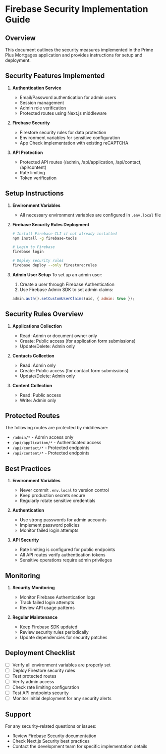 # Firebase Security Implementation Guide

## Overview

This document outlines the security measures implemented in the Prime Plus Mortgages application and provides instructions for setup and deployment.

## Security Features Implemented

1. **Authentication Service**

   - Email/Password authentication for admin users
   - Session management
   - Admin role verification
   - Protected routes using Next.js middleware

2. **Firebase Security**

   - Firestore security rules for data protection
   - Environment variables for sensitive configuration
   - App Check implementation with existing reCAPTCHA

3. **API Protection**
   - Protected API routes (/admin, /api/application, /api/contact, /api/content)
   - Rate limiting
   - Token verification

## Setup Instructions

1. **Environment Variables**

   - All necessary environment variables are configured in `.env.local` file

2. **Firebase Security Rules Deployment**

   ```bash
   # Install Firebase CLI if not already installed
   npm install -g firebase-tools

   # Login to Firebase
   firebase login

   # Deploy security rules
   firebase deploy --only firestore:rules
   ```

3. **Admin User Setup**
   To set up an admin user:
   1. Create a user through Firebase Authentication
   2. Use Firebase Admin SDK to set admin claims:
   ```javascript
   admin.auth().setCustomUserClaims(uid, { admin: true });
   ```

## Security Rules Overview

1. **Applications Collection**

   - Read: Admin or document owner only
   - Create: Public access (for application form submissions)
   - Update/Delete: Admin only

2. **Contacts Collection**

   - Read: Admin only
   - Create: Public access (for contact form submissions)
   - Update/Delete: Admin only

3. **Content Collection**
   - Read: Public access
   - Write: Admin only

## Protected Routes

The following routes are protected by middleware:

- `/admin/*` - Admin access only
- `/api/application/*` - Authenticated access
- `/api/contact/*` - Protected endpoints
- `/api/content/*` - Protected endpoints

## Best Practices

1. **Environment Variables**

   - Never commit `.env.local` to version control
   - Keep production secrets secure
   - Regularly rotate sensitive credentials

2. **Authentication**

   - Use strong passwords for admin accounts
   - Implement password policies
   - Monitor failed login attempts

3. **API Security**
   - Rate limiting is configured for public endpoints
   - All API routes verify authentication tokens
   - Sensitive operations require admin privileges

## Monitoring

1. **Security Monitoring**

   - Monitor Firebase Authentication logs
   - Track failed login attempts
   - Review API usage patterns

2. **Regular Maintenance**
   - Keep Firebase SDK updated
   - Review security rules periodically
   - Update dependencies for security patches

## Deployment Checklist

- [ ] Verify all environment variables are properly set
- [ ] Deploy Firestore security rules
- [ ] Test protected routes
- [ ] Verify admin access
- [ ] Check rate limiting configuration
- [ ] Test API endpoints security
- [ ] Monitor initial deployment for any security alerts

## Support

For any security-related questions or issues:

- Review Firebase Security documentation
- Check Next.js Security best practices
- Contact the development team for specific implementation details
